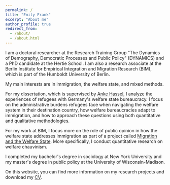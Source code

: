 ```yaml
---
permalink: /
title: "Emily Frank"
excerpt: "About me"
author_profile: true
redirect_from: 
  - /about/
  - /about.html
---
```


I am a doctoral researcher at the Research Training Group "The Dynamics of Demography, Democratic Processes and Public Policy" (DYNAMICS) and a PhD candidate at the Hertie School. I am also a research associate at the Berlin Institute for Empirical Integration and Migration Research (BIM), which is part of the Humboldt University of Berlin.

My main interests are in immigration, the welfare state, and mixed methods. 

For my dissertation, which is supervised by [Anke Hassel](https://www.hertie-school.org/en/research/faculty-and-researchers/profile/person/hassel), I analyze the experiences of refugees with Germany's welfare state bureaucracy. I focus on the administrative burdens refugees face when navigating the welfare system in their destination country, how welfare bureaucracies adapt to immigration, and how to approach these questions using both quantitative and qualitative methodologies.

For my work at BIM, I focus more on the role of public opinion in how the welfare state addresses immigration as part of a project called [Migration and the Welfare State](https://www.projekte.hu-berlin.de/de/migsoz). More specifically, I conduct quantitative research on welfare chauvinism. 

I completed my bachelor's degree in sociology at New York University and my master's degree in public policy at the University of Wisconsin-Madison.

On this website, you can find more information on my research projects and download my [CV](/cv).
